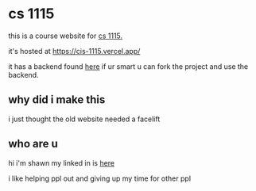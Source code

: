 # cs 1115
this is a course website for [cs 1115.](https://websql.brooklyn.cuny.edu/courses/ShowCourse.do?redirect=/acad/course_info.jsp&dsc=CISC.&crs_num=1115&div=U) 

it's hosted at https://cis-1115.vercel.app/

it has a backend found [here](https://github.com/ShawnEvans77/cis-1115-backend) if ur smart u can fork the project and use the backend.

## why did i make this

i just thought the old website needed a facelift

## who are u
hi i'm shawn my linked in is [here](https://www.linkedin.com/in/shawn-a-71496412a/)

i like helping ppl out and giving up my time for other ppl